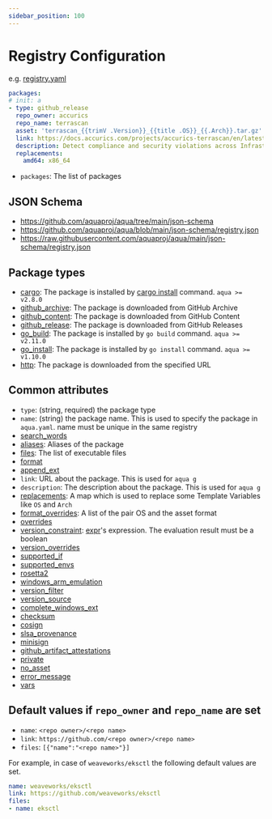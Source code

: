```yaml
---
sidebar_position: 100
---
```


# Registry Configuration

e.g. [registry.yaml](https://github.com/aquaproj/aqua-registry/blob/main/registry.yaml)

```yaml
packages:
# init: a
- type: github_release
  repo_owner: accurics
  repo_name: terrascan
  asset: 'terrascan_{{trimV .Version}}_{{title .OS}}_{{.Arch}}.tar.gz'
  link: https://docs.accurics.com/projects/accurics-terrascan/en/latest/
  description: Detect compliance and security violations across Infrastructure as Code to mitigate risk before provisioning cloud native infrastructure
  replacements:
    amd64: x86_64
```

* `packages`: The list of packages

## JSON Schema

* https://github.com/aquaproj/aqua/tree/main/json-schema
* https://github.com/aquaproj/aqua/blob/main/json-schema/registry.json
* https://raw.githubusercontent.com/aquaproj/aqua/main/json-schema/registry.json

## Package types

- [cargo](cargo-package.md): The package is installed by [cargo install](https://doc.rust-lang.org/cargo/commands/cargo-install.html) command. `aqua >= v2.8.0`
- [github_archive](github-archive-package.md): The package is downloaded from GitHub Archive
- [github_content](github-content-package.md): The package is downloaded from GitHub Content
- [github_release](github-release-package.md): The package is downloaded from GitHub Releases
- [go_build](go-build-package.md): The package is installed by `go build` command. `aqua >= v2.11.0`
- [go_install](go-install-package.md): The package is installed by `go install` command. `aqua >= v1.10.0`
- [http](http-package.md): The package is downloaded from the specified URL

## Common attributes

* `type`: (string, required) the package type
* `name`: (string) the package name. This is used to specify the package in `aqua.yaml`. name must be unique in the same registry
* [search_words](search-words.md)
* [aliases](aliases.md): Aliases of the package
* [files](files.md): The list of executable files
* [format](format.md)
* [append_ext](format.md)
* `link`: URL about the package. This is used for `aqua g`
* `description`: The description about the package. This is used for `aqua g`
* [replacements](replacements.md): A map which is used to replace some Template Variables like `OS` and `Arch`
* [format_overrides](format-overrides.md): A list of the pair OS and the asset format
* [overrides](overrides.md)
* [version_constraint](version-overrides.md): [expr](https://github.com/antonmedv/expr)'s expression. The evaluation result must be a boolean
* [version_overrides](version-overrides.md)
* [supported_if](supported-if.md)
* [supported_envs](supported-envs.md)
* [rosetta2](rosetta2.md)
* [windows_arm_emulation](windows_arm_emulation.md)
* [version_filter](version-filter.md)
* [version_source](version-source.md)
* [complete_windows_ext](complete-windows-ext.md)
* [checksum](/docs/reference/security/checksum)
* [cosign](cosign.md)
* [slsa_provenance](slsa-provenance.md)
* [minisign](minisign.md)
* [github_artifact_attestations](github-artifact-attestations.md)
* [private](private.md)
* [no_asset](no_asset.md)
* [error_message](error_message.md)
* [vars](vars.md)

## Default values if `repo_owner` and `repo_name` are set

* `name`: `<repo owner>/<repo name>`
* `link`: `https://github.com/<repo owner>/<repo name>`
* `files`: `[{"name":"<repo name>"}]`

For example, in case of `weaveworks/eksctl` the following default values are set.

```yaml
name: weaveworks/eksctl
link: https://github.com/weaveworks/eksctl
files:
- name: eksctl
```
